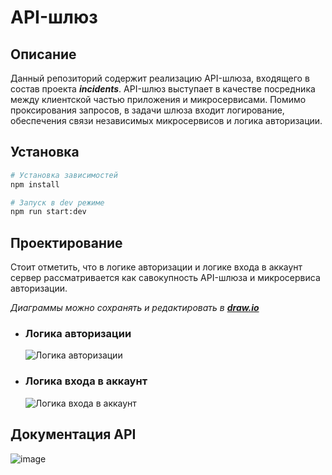 # API-шлюз

## Описание

Данный репозиторий содержит реализацию API-шлюза, входящего в состав проекта ***incidents***.
API-шлюз выступает в качестве посредника между клиентской частью приложения и микросервисами. 
Помимо проксирования запросов, в задачи шлюза входит логирование, обеспечения связи независимых микросервисов и логика авторизации.

## Установка

```bash
# Установка зависимостей
npm install

# Запуск в dev режиме
npm run start:dev
```

## Проектирование

Стоит отметить, что в логике авторизации и логике входа в аккаунт сервер рассматривается как савокупность API-шлюза и микросервиса авторизации.

_Диаграммы можно сохранять и редактировать в ***[draw.io](https://app.diagrams.net/)***_

- ### Логика авторизации
  ![Логика авторизации](https://github.com/ByeLarry/incidents-getaway/assets/120035099/a7467b8d-0d3c-4563-a24b-e962d6c93431)

- ### Логика входа в аккаунт
  ![Логика входа в аккаунт](https://github.com/ByeLarry/incidents-getaway/assets/120035099/15b28dbf-acbd-415d-a43a-a91d675ba757)

## Документация API
![image](https://github.com/user-attachments/assets/503fd4c1-31bb-4e09-82b2-678a1a21c205)

